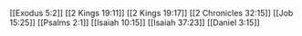 [[Exodus 5:2]]
[[2 Kings 19:11]]
[[2 Kings 19:17]]
[[2 Chronicles 32:15]]
[[Job 15:25]]
[[Psalms 2:1]]
[[Isaiah 10:15]]
[[Isaiah 37:23]]
[[Daniel 3:15]]
